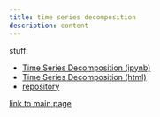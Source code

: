 ```yaml
---
title: time series decomposition
description: content
---
```


stuff:
- [Time Series Decomposition (ipynb)](TimeSeries.ipynb)
- [Time Series Decomposition (html)](TimeSeries.html)
- [repository](https://github.com/moses-alexander/sat-solver-rec-backtracking)

[link to main page](https://moses-alexander.github.io)
